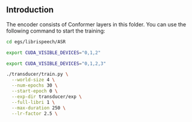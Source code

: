 ## Introduction

The encoder consists of Conformer layers in this folder. You can use the
following command to start the training:

```bash
cd egs/librispeech/ASR

export CUDA_VISIBLE_DEVICES="0,1,2"

export CUDA_VISIBLE_DEVICES="0,1,2,3"

./transducer/train.py \
  --world-size 4 \
  --num-epochs 30 \
  --start-epoch 0 \
  --exp-dir transducer/exp \
  --full-libri 1 \
  --max-duration 250 \
  --lr-factor 2.5 \
```
